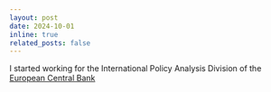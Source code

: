 ```yaml
---
layout: post
date: 2024-10-01
inline: true
related_posts: false
---
```


I started working for the International Policy Analysis Division of the [European Central Bank](https://www.ecb.europa.eu/)

